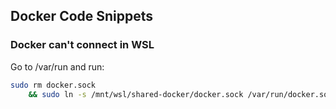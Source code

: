 ## Docker Code Snippets

### Docker can't connect in WSL

Go to /var/run and run:

```bash
sudo rm docker.sock 
    && sudo ln -s /mnt/wsl/shared-docker/docker.sock /var/run/docker.sock
```
